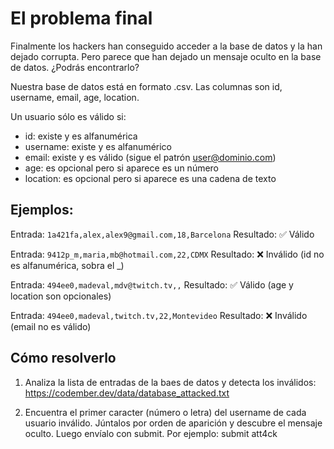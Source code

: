 # El problema final
Finalmente los hackers han conseguido acceder a la base de datos y la han dejado corrupta. Pero parece que han dejado un mensaje oculto en la base de datos. ¿Podrás encontrarlo?

Nuestra base de datos está en formato .csv. Las columnas son id, username, email, age, location.

Un usuario sólo es válido si:

- id: existe y es alfanumérica
- username: existe y es alfanumérico
- email: existe y es válido (sigue el patrón user@dominio.com)
- age: es opcional pero si aparece es un número
- location: es opcional pero si aparece es una cadena de texto

## Ejemplos:

Entrada: `1a421fa,alex,alex9@gmail.com,18,Barcelona`
Resultado: ✅ Válido

Entrada: `9412p_m,maria,mb@hotmail.com,22,CDMX`
Resultado: ❌ Inválido (id no es alfanumérica, sobra el _)

Entrada: `494ee0,madeval,mdv@twitch.tv,,`
Resultado: ✅ Válido (age y location son opcionales)

Entrada: `494ee0,madeval,twitch.tv,22,Montevideo`
Resultado: ❌ Inválido (email no es válido)


## Cómo resolverlo
1. Analiza la lista de entradas de la baes de datos y detecta los inválidos: https://codember.dev/data/database_attacked.txt

2. Encuentra el primer caracter (número o letra) del username de cada usuario inválido. Júntalos por orden de aparición y descubre el mensaje oculto. Luego envíalo con submit. Por ejemplo:
submit att4ck